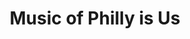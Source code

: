 ---
pid: CH419
title: Music of Philly is Us
location_transcription: Penn's Landing
zipcode: '19134'
outside_phl: 
neighborhood: Port Richmond
age: '27'
age_range: 20-29
instagram: 
image_file_name: CH_419.jpg
proposal_transcription: |-
  People coming together in Note's (sony) Note to make a whole of a song
  like sheet music on grand that mean one note alone is no to make a full song.
topic: 
topic_summary: 
type: 
keywords_other: 
credit: Luis Pillot Jr
image_labels: 
twitter: 
facebook: 
permalink: "/monuments/ch419/"
layout: item-page
---